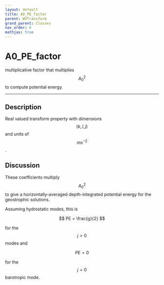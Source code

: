 ```yaml
---
layout: default
title: A0_PE_factor
parent: WVTransform
grand_parent: Classes
nav_order: 6
mathjax: true
---
```


#  A0_PE_factor

multiplicative factor that multiplies $$A_0^2$$ to compute potential energy.


---

## Description
Real valued transform property with dimensions $$(k,l,j)$$ and units of $$m s^{-2}$$.

## Discussion

These coefficients multiply $$A_0^2$$ to give a horizontally-averaged depth-integrated potential energy for the geostrophic solutions.

Assuming hydrostatic modes, this is

$$
PE = \frac{g}{2}
$$ 

for the $$j>0$$ modes and

$$
PE = 0
$$ 

for the $$j=0$$ barotropic mode.

